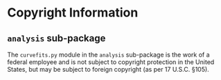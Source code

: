 Copyright Information
=====================

## `analysis` sub-package
The `curvefits.py` module in the `analysis` sub-package is the work of
a federal employee and is not subject to copyright protection in the United States, 
but may be subject to foreign copyright (as per 17 U.S.C. §105).